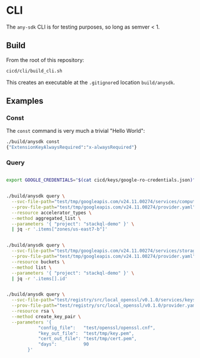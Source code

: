 
# CLI

The `any-sdk` CLI is for testing purposes, so long as semver < 1.


## Build

From the root of this repository:

```bash
cicd/cli/build_cli.sh
```

This creates an executable at the `.gitignore`d location `build/anysdk`.


## Examples

### Const

The `const` command is very much a trivial "Hello World":

```bash
./build/anysdk const
{"ExtensionKeyAlwaysRequired":"x-alwaysRequired"}
```

### Query


```bash

export GOOGLE_CREDENTIALS="$(cat cicd/keys/google-ro-credentials.json)"


./build/anysdk query \
  --svc-file-path="test/tmp/googleapis.com/v24.11.00274/services/compute.yaml" \
  --prov-file-path="test/tmp/googleapis.com/v24.11.00274/provider.yaml" \
  --resource accelerator_types \
  --method aggregated_list \
  --parameters '{ "project": "stackql-demo" }' \
  | jq -r '.items["zones/us-east7-b"]'


./build/anysdk query \
  --svc-file-path="test/tmp/googleapis.com/v24.11.00274/services/storage.yaml" \
  --prov-file-path="test/tmp/googleapis.com/v24.11.00274/provider.yaml" \
  --resource buckets \
  --method list \
  --parameters '{ "project": "stackql-demo" }' \
  | jq -r '.items[].id'

```

```bash

./build/anysdk query \
  --svc-file-path="test/registry/src/local_openssl/v0.1.0/services/keys.yaml" \
  --prov-file-path="test/registry/src/local_openssl/v0.1.0/provider.yaml" \
  --resource rsa \
  --method create_key_pair \
  --parameters '{ 
			"config_file":   "test/openssl/openssl.cnf",
			"key_out_file":  "test/tmp/key.pem",
			"cert_out_file": "test/tmp/cert.pem",
			"days":          90
		}'

```
